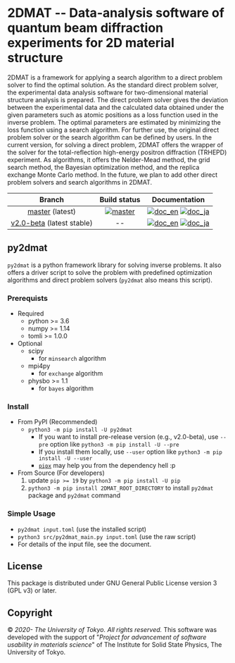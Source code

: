 # 2DMAT -- Data-analysis software of quantum beam diffraction experiments for 2D material structure

2DMAT is a framework for applying a search algorithm to a direct problem solver to find the optimal solution.
As the standard direct problem solver, the experimental data analysis software for two-dimensional material structure analysis is prepared.
The direct problem solver gives the deviation between the experimental data and the calculated data obtained under the given parameters such as atomic positions as a loss function used in the inverse problem.
The optimal parameters are estimated by minimizing the loss function using a search algorithm. For further use, the original direct problem solver or the search algorithm can be defined by users.
In the current version, for solving a direct problem, 2DMAT offers the wrapper of the solver for the total-reflection high-energy positron diffraction (TRHEPD) experiment.
As algorithms, it offers the Nelder-Mead method, the grid search method, the Bayesian optimization method, and the replica exchange Monte Carlo method. In the future, we plan to add other direct problem solvers and search algorithms in 2DMAT.

| Branch |                Build status                 |                                       Documentation                                       |
| :----: | :-----------------------------------------: | :---------------------------------------------------------------------------------------: |
| [master][source/master] (latest) | [![master][ci/master/badge]][ci/master/uri] |        [![doc_en][doc/en/badge]][doc/en/uri] [![doc_ja][doc/ja/badge]][doc/ja/uri]        |
| [v2.0-beta][source/stable] (latest stable) |                     --                      | [![doc_en][doc/en/badge]][doc/stable/en/uri] [![doc_ja][doc/ja/badge]][doc/stable/ja/uri] |

## py2dmat

`py2dmat` is a python framework library for solving inverse problems.
It also offers a driver script to solve the problem with predefined optimization algorithms
and direct problem solvers (`py2dmat` also means this script).

### Prerequists

- Required
  - python >= 3.6
  - numpy >= 1.14
  - tomli >= 1.0.0
- Optional
  - scipy
    - for `minsearch` algorithm
  - mpi4py
    - for `exchange` algorithm
  - physbo >= 1.1
    - for `bayes` algorithm

### Install

- From PyPI (Recommended)
  - `python3 -m pip install -U py2dmat`
    - If you want to install pre-release version (e.g., v2.0-beta), use `--pre` option like `python3 -m pip install -U --pre`
    - If you install them locally, use `--user` option like `python3 -m pip install -U --user`
    - [`pipx`](https://pipxproject.github.io/pipx/) may help you from the dependency hell :p
- From Source (For developers)
  1. update `pip >= 19` by `python3 -m pip install -U pip`
  1. `python3 -m pip install 2DMAT_ROOT_DIRECTORY` to install `py2dmat` package and `py2dmat` command

### Simple Usage

- `py2dmat input.toml` (use the installed script)
- `python3 src/py2dmat_main.py input.toml` (use the raw script)
- For details of the input file, see the document.

## License

This package is distributed under GNU General Public License version 3 (GPL v3) or later.

## Copyright

© *2020- The University of Tokyo. All rights reserved.*
This software was developed with the support of "*Project for advancement of software usability in materials science*" of The Institute for Solid State Physics, The University of Tokyo.

[source/master]: https://github.com/issp-center-dev/2DMAT/
[source/stable]: https://github.com/issp-center-dev/2DMAT/tree/v2.0-beta
[ci/master/badge]: https://github.com/issp-center-dev/2DMAT/workflows/Test/badge.svg?branch=master
[ci/master/uri]: https://github.com/issp-center-dev/2DMAT/actions?query=branch%3Amaster
[doc/en/badge]: https://img.shields.io/badge/doc-English-blue.svg
[doc/en/uri]: https://issp-center-dev.github.io/2DMAT/manual/master/en/index.html
[doc/ja/badge]: https://img.shields.io/badge/doc-Japanese-blue.svg
[doc/ja/uri]: https://issp-center-dev.github.io/2DMAT/manual/master/ja/index.html
[doc/stable/en/uri]: https://issp-center-dev.github.io/2DMAT/manual/v2.0-beta/en/index.html
[doc/stable/ja/uri]: https://issp-center-dev.github.io/2DMAT/manual/v2.0-beta/ja/index.html
